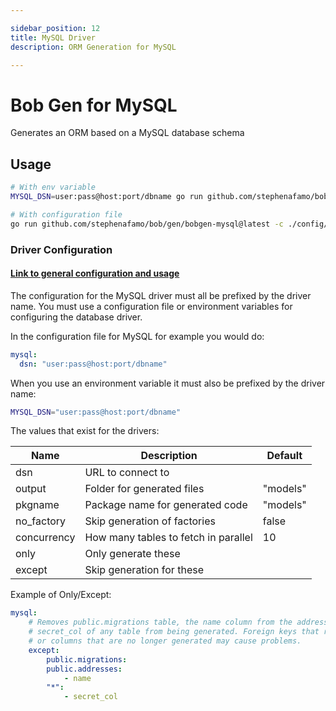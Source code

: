 ```yaml
---

sidebar_position: 12
title: MySQL Driver
description: ORM Generation for MySQL

---
```


# Bob Gen for MySQL

Generates an ORM based on a MySQL database schema

## Usage

```sh
# With env variable
MYSQL_DSN=user:pass@host:port/dbname go run github.com/stephenafamo/bob/gen/bobgen-mysql@latest

# With configuration file
go run github.com/stephenafamo/bob/gen/bobgen-mysql@latest -c ./config/bobgen.yaml
```

### Driver Configuration

#### [Link to general configuration and usage](./configuration)

The configuration for the MySQL driver must all be prefixed by the driver name. You must use a configuration file or environment variables for configuring the database driver.

In the configuration file for MySQL for example you would do:

```yaml
mysql:
  dsn: "user:pass@host:port/dbname"
```

When you use an environment variable it must also be prefixed by the driver name:

```sh
MYSQL_DSN="user:pass@host:port/dbname"
```

The values that exist for the drivers:

| Name        | Description                          | Default  |
|-------------|--------------------------------------|----------|
| dsn         | URL to connect to                    |          |
| output      | Folder for generated files           | "models" |
| pkgname     | Package name for generated code      | "models" |
| no_factory  | Skip generation of factories         | false    |
| concurrency | How many tables to fetch in parallel | 10       |
| only        | Only generate these                  |          |
| except      | Skip generation for these            |          |

Example of Only/Except:

```yaml
mysql:
    # Removes public.migrations table, the name column from the addresses table, and
    # secret_col of any table from being generated. Foreign keys that reference tables
    # or columns that are no longer generated may cause problems.
    except:
        public.migrations:
        public.addresses:
            - name
        "*":
            - secret_col
```
